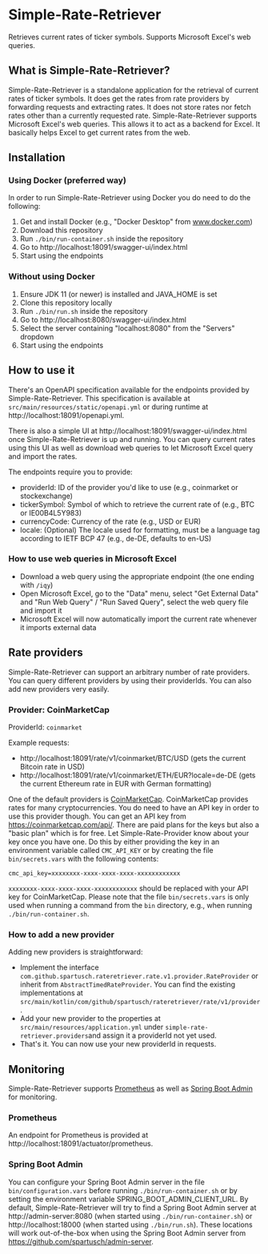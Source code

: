 # Simple-Rate-Retriever

Retrieves current rates of ticker symbols. Supports Microsoft Excel's web queries.

## What is Simple-Rate-Retriever?

Simple-Rate-Retriever is a standalone application for the retrieval of current rates of ticker symbols. It does get the
rates from rate providers by forwarding requests and extracting rates. It does not store rates nor fetch rates other than
a currently requested rate. Simple-Rate-Retriever supports Microsoft Excel's web queries. This allows it to act as a
backend for Excel. It basically helps Excel to get current rates from the web.

## Installation

### Using Docker (preferred way)

In order to run Simple-Rate-Retriever using Docker you do need to do the following:

1) Get and install Docker (e.g., "Docker Desktop" from www.docker.com)
2) Download this repository
3) Run `./bin/run-container.sh` inside the repository
4) Go to http://localhost:18091/swagger-ui/index.html
5) Start using the endpoints

### Without using Docker

1) Ensure JDK 11 (or newer) is installed and JAVA_HOME is set
2) Clone this repository locally
3) Run `./bin/run.sh` inside the repository
4) Go to http://localhost:8080/swagger-ui/index.html
5) Select the server containing "localhost:8080" from the "Servers" dropdown
6) Start using the endpoints

## How to use it

There's an OpenAPI specification available for the endpoints provided by Simple-Rate-Retriever. This specification
is available at `src/main/resources/static/openapi.yml` or during runtime at http://localhost:18091/openapi.yml.

There is also a simple UI at http://localhost:18091/swagger-ui/index.html once Simple-Rate-Retriever is up and running.
You can query current rates using this UI as well as download web queries  to let Microsoft Excel query and import the rates.

The endpoints require you to provide: 
- providerId: ID of the provider you'd like to use (e.g., coinmarket or stockexchange)
- tickerSymbol: Symbol of which to retrieve the current rate of (e.g., BTC or IE00B4L5Y983)
- currencyCode: Currency of the rate (e.g., USD or EUR)
- locale: (Optional) The locale used for formatting, must be a language tag according to IETF BCP 47 (e.g., de-DE, defaults to en-US)

### How to use web queries in Microsoft Excel

- Download a web query using the appropriate endpoint (the one ending with `/iqy`)
- Open Microsoft Excel, go to the "Data" menu, select "Get External Data" and "Run Web Query" / "Run Saved Query", select the web query file and import it
- Microsoft Excel will now automatically import the current rate whenever it imports external data

## Rate providers

Simple-Rate-Retriever can support an arbitrary number of rate providers. You can query different providers by using their
providerIds. You can also add new providers very easily.

### Provider: CoinMarketCap

ProviderId:
`coinmarket`

Example requests:
- http://localhost:18091/rate/v1/coinmarket/BTC/USD (gets the current Bitcoin rate in USD)
- http://localhost:18091/rate/v1/coinmarket/ETH/EUR?locale=de-DE (gets the current Ethereum rate in EUR with German formatting)

One of the default providers is [CoinMarketCap](https://coinmarketcap.com/). CoinMarketCap provides rates for many cryptocurrencies.
You do need to have an API key in order to use this provider though. You can get an API key from https://coinmarketcap.com/api/. There are
paid plans for the keys but also a "basic plan" which is for free.  Let Simple-Rate-Provider know about your key once you have one.
Do this by either providing the key in an environment variable  called `CMC_API_KEY` or by creating the file `bin/secrets.vars` with
the following contents:
```
cmc_api_key=xxxxxxxx-xxxx-xxxx-xxxx-xxxxxxxxxxxx
```
`xxxxxxxx-xxxx-xxxx-xxxx-xxxxxxxxxxxx` should be replaced with your API key for CoinMarketCap. Please note that the file `bin/secrets.vars`
is only used when running a command from the `bin` directory, e.g., when running `./bin/run-container.sh`.

### How to add a new provider

Adding new providers is straightforward:
- Implement the interface `com.github.spartusch.rateretriever.rate.v1.provider.RateProvider` or inherit from `AbstractTimedRateProvider`.
  You can find the existing implementations at `src/main/kotlin/com/github/spartusch/rateretriever/rate/v1/provider`.
- Add your new provider to the properties at `src/main/resources/application.yml` under `simple-rate-retriever.providers`and assign it
  a providerId not yet used.
- That's it. You can now use your new providerId in requests.

## Monitoring

Simple-Rate-Retriever supports [Prometheus](https://prometheus.io/) as well as [Spring Boot Admin](https://github.com/codecentric/spring-boot-admin)
for monitoring. 

### Prometheus

An endpoint for Prometheus is provided at http://localhost:18091/actuator/prometheus.

### Spring Boot Admin

You can configure your Spring Boot Admin server in the file `bin/configuration.vars` before running `./bin/run-container.sh` or by setting
the environment variable SPRING_BOOT_ADMIN_CLIENT_URL.
By default, Simple-Rate-Retriever will try to find a Spring Boot Admin server at http://admin-server:8080 (when started
using `./bin/run-container.sh`) or http://localhost:18000 (when started using `./bin/run.sh`).  These locations will work out-of-the-box
when using the Spring Boot Admin server from https://github.com/spartusch/admin-server.
